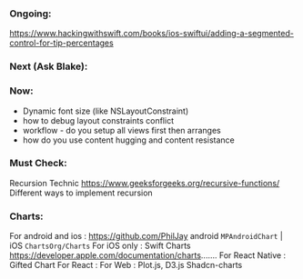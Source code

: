 ### Ongoing:
https://www.hackingwithswift.com/books/ios-swiftui/adding-a-segmented-control-for-tip-percentages
### Next (Ask Blake):



### Now:
- Dynamic font size (like NSLayoutConstraint)
- how to debug layout constraints  conflict
- workflow - do you setup all views first then arranges 
- how do you use content hugging and content resistance


### Must Check:
Recursion Technic https://www.geeksforgeeks.org/recursive-functions/
Different ways to implement recursion 


### Charts:
For android and ios : https://github.com/PhilJay android `MPAndroidChart` | iOS `ChartsOrg/Charts`
For iOS only : Swift Charts https://developer.apple.com/documentation/charts.......
For React Native : Gifted Chart
For React : 
For Web : Plot.js, D3.js Shadcn-charts
